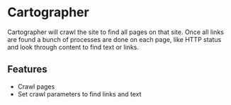 # Cartographer

Cartographer will crawl the site to find all pages on that site. Once all links
are found a bunch of processes are done on each page, like HTTP status and look
through content to find text or links.

## Features

- Crawl pages
- Set crawl parameters to find links and text
